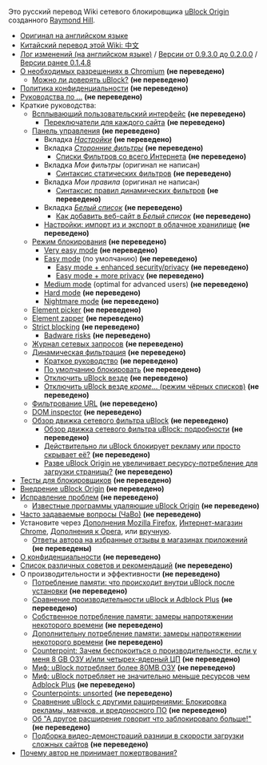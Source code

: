 Это русский перевод Wiki сетевого блокировщика [uBlock Origin](https://github.com/gorhill/uBlock/) созданного [Raymond Hill](https://github.com/gorhill).
- [Оригинал на английском языке](https://github.com/gorhill/uBlock/wiki) 
- [Китайский перевод этой Wiki: 中文](https://github.com/fang5566/uBlock/wiki/Home)
- [Лог изменений (на английском языке)](https://github.com/gorhill/uBlock/releases) / [Версии от 0.9.3.0 до 0.2.0.0](https://github.com/chrisaljoudi/uBlock/releases) / [Версии ранее 0.1.4.8](https://github.com/gorhill/uBlock/wiki/Change-log)
- [О необходимых разрешениях в Chromium](./About-the-required-permissions) **(не переведено)**
    - [Можно ли доверять uBlock?](./Can-you-trust-uBlock%3F) **(не переведено)**
- [Политика конфиденциальности](./Privacy-policy) **(не переведено)**
- [Руководства по ...](./How-to-...) **(не переведено)**
- Краткие руководства:
    - [Всплывающий пользовательский интерфейс](./Quick-guide:-popup-user-interface) **(не переведено)**
        - [Переключатели для каждого сайта](./Per-site-switches) **(не переведено)**
    - [Панель управления](./Dashboard) **(не переведено)**
        - Вкладка [_Настройки_](./Dashboard:-Settings) **(не переведено)**
        - Вкладка [_Сторонние фильтры_](./Dashboard:-3rd-party-filters) **(не переведено)**
            - [Списки Фильтров со всего Интернета](./Filter-lists-from-around-the-web) **(не переведено)**
        - Вкладка _Мои фильтры_ (оригинал не написан)
            - [Синтаксис статических фильтров](./Static-filter-syntax) **(не переведено)**
        - Вкладка _Мои правила_ (оригинал не написан)
            - [Синтаксис правил динамических фильтров](./Dynamic-filtering:-rule-syntax) **(не переведено)**
        - Вкладка [_Белый список_](./Dashboard:-Whitelist) **(не переведено)**
            - [Как добавить веб-сайт в _Белый список_](./How-to-whitelist-a-web-site) **(не переведено)**
        - [Настройки: импорт из и экспорт в облачное хранилище](./Cloud-storage) **(не переведено)**
    - [Режим блокирования](./Blocking-mode) **(не переведено)**
        - [Very easy mode](./Blocking-mode:-very-easy-mode) **(не переведено)**
        - [Easy mode](./Blocking-mode:-easy-mode) (по умолчанию) **(не переведено)**
            - [Easy mode + enhanced security/privacy](./Dynamic-filtering:-Benefits-of-blocking-3rd-party-iframe-tags) **(не переведено)**
            - [Easy mode + more privacy](./Dynamic-filtering:-to-easily-reduce-privacy-exposure) **(не переведено)**
        - [Medium mode](./Blocking-mode:-medium-mode) (optimal for advanced users) **(не переведено)**
        - [Hard mode](./Blocking-mode:-hard-mode) **(не переведено)**
        - [Nightmare mode](./Blocking-mode:-nightmare-mode) **(не переведено)**
    - [Element picker](./Element-picker) **(не переведено)**
    - [Element zapper](./Element-zapper) **(не переведено)**
    - [Strict blocking](./Strict-blocking) **(не переведено)**
        - [Badware risks](./Badware-risks) **(не переведено)**
    - [Журнал сетевых запросов](./The-logger) **(не переведено)**
    - [Динамическая фильтрация](./Dynamic-filtering) **(не переведено)**
        - [Краткое руководство](./Dynamic-filtering:-quick-guide) **(не переведено)**
        - [По умолчанию блокировать](./Dynamic-filtering:-default-deny) **(не переведено)**
        - [Отключить uBlock везде](./Dynamic-filtering:-turn-off-uBlock-everywhere) **(не переведено)**
        - [Отключить uBlock везде _кроме_... (режим чёрных списков)](./Dynamic-filtering:-turn-off-uBlock-everywhere-except) **(не переведено)**
    - [Фильтрование URL](./Dynamic-URL-filtering) **(не переведено)**
    - [DOM inspector](./DOM-inspector) **(не переведено)**
    - [Обзор движка сетевого фильтра uBlock](./Overview-of-uBlock's-network-filtering-engine) **(не переведено)**
        - [Обзор движка сетевого фильтра uBlock: подробности](./Overview-of-uBlock's-network-filtering-engine:-details) **(не переведено)**
        - [Действительно ли uBlock блокирует рекламу или просто скрывает её?](./Does-uBlock-block-ads-or-just-hide-them%3F) **(не переведено)**
        - [Разве uBlock Origin не увеличивает ресурсу-потребление для загрузки страницы?](./Doesn't-uBlock-Origin-add-overhead-to-page-load%3F) **(не переведено)**
- [Тесты для блокировщиков](./Tools) **(не переведено)**
- [Внедрение uBlock Origin](./Deploying-uBlock-Origin) **(не переведено)**
- [Исправление проблем](./Troubleshooting) **(не переведено)**
    - [Известные программы удаляющие uBlock Origin](./Software-known-to-have-uninstalled-uBlock-Origin) **(не переведено)**
- [Часто задаваемые вопросы (ЧаВо)](./FAQ)  **(не переведено)**
- Установите через [Дополнения Mozilla Firefox](https://addons.mozilla.org/firefox/addon/ublock-origin/), [Интернет-магазин Chrome](https://chrome.google.com/webstore/detail/ublock-origin/cjpalhdlnbpafiamejdnhcphjbkeiagm), [Дополнения к Opera](https://addons.opera.com/en-gb/extensions/details/ublock/), или [вручную](https://github.com/gorhill/uBlock/tree/master/dist#install).
    - [Ответы автора на избранные отзывы в магазинах приложений](./My-answers-to-web-store-reviews-where-appropriate) **(не переведены)**
- [О конфиденциальности](./Privacy-stuff) **(не переведено)**
- [Список различных советов и рекомендаций](./Tips-and-tricks-waterfall) **(не переведено)**
- О производительности и эффективности **(не переведено)**
    - [Потребление памяти: что происходит внутри uBlock после установки](./Memory-footprint:-what-happens-inside-uBlock-after-installation) **(не переведено)**
    - [Сравнение производительности uBlock и Adblock Plus](./uBlock-vs.-ABP:-efficiency-compared) **(не переведено)**
    - [Собственное потребление памяти: замеры напротяжении некоторого времени](./Own-memory-usage:-benchmarks-over-time) **(не переведено)**
    - [Дополнительну потребление памяти: замеры напротяжении некоторого времени](./Contributed-memory-usage:-benchmarks-over-time) **(не переведено)**
    - [Counterpoint: Зачем беспокоиться о производительности, если у меня 8 GB ОЗУ и/или четырех-ядерный ЦП](./Who-cares-about-efficiency,-I-have-8-GB-and%7Cor-a-quad-core-CPU) **(не переведено)**
    - [Миф: uBlock потребляет более 80MB ОЗУ](./Myth:-uBlock-consumes-over-80MB) **(не переведено)**
    - [Миф: uBlock потребляет не значительно меньше ресурсов чем Adblock Plus](./Myth:-uBlock-is-just-slightly-less-resource-intensive-than-Adblock-Plus) **(не переведено)**
    - [Counterpoints: unsorted](./Counterarguments) **(не переведено)**
    - [Сравнение uBlock с другими раширениями: Блокировка рекламы, маячков, и вредоносного ПО](./uBlock-and-others:-Blocking-ads,-trackers,-malwares) **(не переведено)**
    - [Об "А другое расширение говорит что заблокировало больше!"](./About-%22This-other-extension-reports-more-stuff-blocked!%22) **(не переведено)**
    - [Подборка видео-демонстраций разници в скорости загрузки сложных сайтов](./Various-videos-showing-side-by-side-comparison-of-the-load-speed-of-complex-sites) **(не переведено)**
- [Почему автор не принимает пожертвования?](./Why-don't-you-accept-donations%3F)
